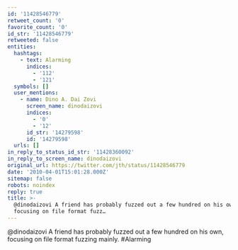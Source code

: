 ```yaml
---
id: '11428546779'
retweet_count: '0'
favorite_count: '0'
id_str: '11428546779'
retweeted: false
entities:
  hashtags:
    - text: Alarming
      indices:
        - '112'
        - '121'
  symbols: []
  user_mentions:
    - name: Dino A. Dai Zovi
      screen_name: dinodaizovi
      indices:
        - '0'
        - '12'
      id_str: '14279598'
      id: '14279598'
  urls: []
in_reply_to_status_id_str: '11428360092'
in_reply_to_screen_name: dinodaizovi
original_url: https://twitter.com/jth/status/11428546779
date: '2010-04-01T15:01:28.000Z'
sitemap: false
robots: noindex
reply: true
title: >-
  @dinodaizovi A friend has probably fuzzed out a few hundred on his own,
  focusing on file format fuzz…
---
```


@dinodaizovi A friend has probably fuzzed out a few hundred on his own, focusing on file format fuzzing mainly. #Alarming